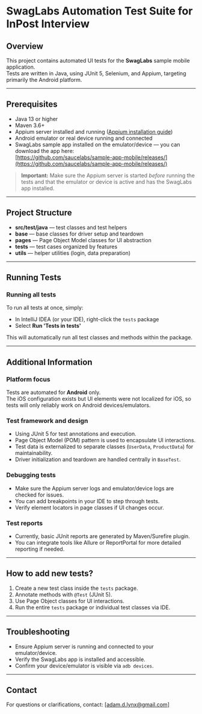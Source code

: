 # SwagLabs Automation Test Suite for InPost Interview

## Overview

This project contains automated UI tests for the **SwagLabs** sample mobile application.  
Tests are written in Java, using JUnit 5, Selenium, and Appium, targeting primarily the Android platform.

---

## Prerequisites

- Java 13 or higher
- Maven 3.6+
- Appium server installed and running ([Appium installation guide](https://appium.io/docs/en/about-appium/intro/))
- Android emulator or real device running and connected
- SwagLabs sample app installed on the emulator/device — you can download the app here:  
  [https://github.com/saucelabs/sample-app-mobile/releases/](https://github.com/saucelabs/sample-app-mobile/releases/)

> **Important:** Make sure the Appium server is started *before* running the tests and that the emulator or device is active and has the SwagLabs app installed.

---

## Project Structure

- **src/test/java** — test classes and test helpers
- **base** — base classes for driver setup and teardown
- **pages** — Page Object Model classes for UI abstraction
- **tests** — test cases organized by features
- **utils** — helper utilities (login, data preparation)

---

## Running Tests

### Running all tests

To run all tests at once, simply:

- In IntelliJ IDEA (or your IDE), right-click the `tests` package
- Select **Run 'Tests in tests'**

This will automatically run all test classes and methods within the package.

---

## Additional Information

### Platform focus

Tests are automated for **Android** only.  
The iOS configuration exists but UI elements were not localized for iOS, so tests will only reliably work on Android devices/emulators.

### Test framework and design

- Using JUnit 5 for test annotations and execution.
- Page Object Model (POM) pattern is used to encapsulate UI interactions.
- Test data is externalized to separate classes (`UserData`, `ProductData`) for maintainability.
- Driver initialization and teardown are handled centrally in `BaseTest`.

### Debugging tests

- Make sure the Appium server logs and emulator/device logs are checked for issues.
- You can add breakpoints in your IDE to step through tests.
- Verify element locators in page classes if UI changes occur.

### Test reports

- Currently, basic JUnit reports are generated by Maven/Surefire plugin.
- You can integrate tools like Allure or ReportPortal for more detailed reporting if needed.

---

## How to add new tests?

1. Create a new test class inside the `tests` package.
2. Annotate methods with `@Test` (JUnit 5).
3. Use Page Object classes for UI interactions.
4. Run the entire `tests` package or individual test classes via IDE.

---

## Troubleshooting

- Ensure Appium server is running and connected to your emulator/device.
- Verify the SwagLabs app is installed and accessible.
- Confirm your device/emulator is visible via `adb devices`.

---

## Contact

For questions or clarifications, contact: [adam.d.lynx@gmail.com]